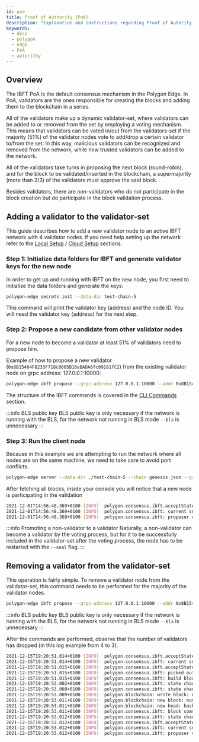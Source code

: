 ```yaml
---
id: poa
title: Proof of Authority (PoA)
description: "Explanation and instructions regarding Proof of Autority."
keywords:
  - docs
  - polygon
  - edge
  - PoA
  - autorithy
---
```


## Overview

The IBFT PoA is the default consensus mechanism in the Polygon Edge. In PoA, validators are the ones responsible for creating the blocks and adding them to the blockchain in a series.

All of the validators make up a dynamic validator-set, where validators can be added to or removed from the set by employing a voting mechanism. This means that validators can be voted in/out from the validators-set if the majority (51%) of the validator nodes vote to add/drop a certain validator to/from the set. In this way, malicious validators can be recognized and removed from the network, while new trusted validators can be added to the network.

All of the validators take turns in proposing the next block (round-robin), and for the block to be validated/inserted in the blockchain, a supermajority (more than 2/3) of the validators must approve the said block.

Besides validators, there are non-validators who do not participate in the block creation but do participate in the block validation process.

## Adding a validator to the validator-set

This guide describes how to add a new validator node to an active IBFT network with 4 validator nodes.
If you need help setting up the network refer to the [Local Setup](/edge/get-started/set-up-ibft-locally.md) / [Cloud Setup](/edge/get-started/set-up-ibft-on-the-cloud.md) sections.

### Step 1: Initialize data folders for IBFT and generate validator keys​ for the new node

In order to get up and running with IBFT on the new node, you first need to initialize the data folders and generate the keys:

````bash
polygon-edge secrets init --data-dir test-chain-5
````

This command will print the validator key (address) and the node ID. You will need the validator key (address) for the next step.

### Step 2: Propose a new candidate from other validator nodes

For a new node to become a validator at least 51% of validators need to propose him.

Example of how to propose a new validator (`0x8B15464F8233F718c8605B16eBADA6fc09181fC2`) from the existing validator node on grpc address: 127.0.0.1:10000:

````bash
polygon-edge ibft propose --grpc-address 127.0.0.1:10000 --addr 0x8B15464F8233F718c8605B16eBADA6fc09181fC2 --bls 0x9952735ca14734955e114a62e4c26a90bce42b4627a393418372968fa36e73a0ef8db68bba11ea967ff883e429b3bfdf --vote auth
````

The structure of the IBFT commands is covered in the [CLI Commands](/docs/edge/get-started/cli-commands) section.

:::info BLS public key
BLS public key is only necessary if the network is running with the BLS, for the network not running in BLS mode `--bls` is unnecessary
:::

### Step 3: Run the client node

Because in this example we are attempting to run the network where all nodes are on the same machine, we need to take care to avoid port conflicts. 

````bash
polygon-edge server --data-dir ./test-chain-5 --chain genesis.json --grpc-address :50000 --libp2p :50001 --jsonrpc :50002 --seal
````

After fetching all blocks, inside your console you will notice that a new node is participating in the validation

````bash
2021-12-01T14:56:48.369+0100 [INFO]  polygon.consensus.ibft.acceptState: Accept state: sequence=4004
2021-12-01T14:56:48.369+0100 [INFO]  polygon.consensus.ibft: current snapshot: validators=5 votes=0
2021-12-01T14:56:48.369+0100 [INFO]  polygon.consensus.ibft: proposer calculated: proposer=0x8B15464F8233F718c8605B16eBADA6fc09181fC2 block=4004
````

:::info Promoting a non-validator to a validator 
Naturally, a non-validator can become a validator by the voting process, but for it to be successfully included in the validator-set after the voting process, the node has to be restarted with the `--seal` flag.
:::

## Removing a validator from the validator-set

This operation is fairly simple. To remove a validator node from the validator-set, this command needs to be performed for the majority of the validator nodes.

````bash
polygon-edge ibft propose --grpc-address 127.0.0.1:10000 --addr 0x8B15464F8233F718c8605B16eBADA6fc09181fC2 --bls 0x9952735ca14734955e114a62e4c26a90bce42b4627a393418372968fa36e73a0ef8db68bba11ea967ff883e429b3bfdf --vote drop
````

:::info BLS public key
BLS public key is only necessary if the network is running with the BLS, for the network not running in BLS mode `--bls` is unnecessary
:::

After the commands are performed, observe that the number of validators has dropped (in this log example from 4 to 3).

````bash
2021-12-15T19:20:51.014+0100 [INFO]  polygon.consensus.ibft.acceptState: Accept state: sequence=2399 round=1
2021-12-15T19:20:51.014+0100 [INFO]  polygon.consensus.ibft: current snapshot: validators=4 votes=2
2021-12-15T19:20:51.015+0100 [INFO]  polygon.consensus.ibft.acceptState: we are the proposer: block=2399
2021-12-15T19:20:51.015+0100 [INFO]  polygon.consensus.ibft: picked out txns from pool: num=0 remaining=0
2021-12-15T19:20:51.015+0100 [INFO]  polygon.consensus.ibft: build block: number=2399 txns=0
2021-12-15T19:20:53.002+0100 [INFO]  polygon.consensus.ibft: state change: new=ValidateState
2021-12-15T19:20:53.009+0100 [INFO]  polygon.consensus.ibft: state change: new=CommitState
2021-12-15T19:20:53.009+0100 [INFO]  polygon.blockchain: write block: num=2399 parent=0x768b3bdf26cdc770525e0be549b1fddb3e389429e2d302cb52af1722f85f798c
2021-12-15T19:20:53.011+0100 [INFO]  polygon.blockchain: new block: number=2399 hash=0x6538286881d32dc7722dd9f64b71ec85693ee9576e8a2613987c4d0ab9d83590 txns=0 generation_time_in_sec=2
2021-12-15T19:20:53.011+0100 [INFO]  polygon.blockchain: new head: hash=0x6538286881d32dc7722dd9f64b71ec85693ee9576e8a2613987c4d0ab9d83590 number=2399
2021-12-15T19:20:53.011+0100 [INFO]  polygon.consensus.ibft: block committed: sequence=2399 hash=0x6538286881d32dc7722dd9f64b71ec85693ee9576e8a2613987c4d0ab9d83590 validators=4 rounds=1 committed=3
2021-12-15T19:20:53.012+0100 [INFO]  polygon.consensus.ibft: state change: new=AcceptState
2021-12-15T19:20:53.012+0100 [INFO]  polygon.consensus.ibft.acceptState: Accept state: sequence=2400 round=1
2021-12-15T19:20:53.012+0100 [INFO]  polygon.consensus.ibft: current snapshot: validators=3 votes=0
2021-12-15T19:20:53.012+0100 [INFO]  polygon.consensus.ibft: proposer calculated: proposer=0xea21efC826F4f3Cb5cFc0f986A4d69C095c2838b block=2400
````
